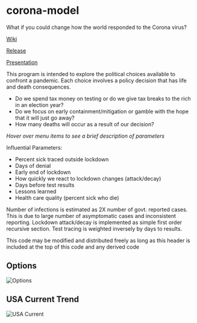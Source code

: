 # corona-model
What if you could change how the world responded to the Corona virus?

[Wiki](https://github.com/corona-python/corona-model/wiki)

[Release](https://github.com/corona-python/corona-model/releases)

[Presentation](https://github.com/corona-python/corona-model/blob/master/corona.pdf)

This program is intended to explore the political choices available to confront a pandemic.
Each choice involves a policy decision that has life and death consequences. 
- Do we spend tax money on testing or do we give tax breaks to the rich in an election year?
- Do we focus on early containment/mitigation or gamble with the hope that it will just go away?
- How many deaths will occur as a result of our decision?

_Hover over menu items to see a brief description of parameters_

Influential Parameters:
- Percent sick traced outside lockdown
- Days of denial
- Early end of lockdown
- How quickly we react to lockdown changes (attack/decay)
- Days before test results
- Lessons learned
- Health care quality (percent sick who die)

Number of infections is estimated as 2X number of govt. reported cases.
This is due to large number of asymptomatic cases and inconsistent reporting.
Lockdown attack/decay is implemented as simple first order recursive section.
Test tracing is weighted inversely by days to results.

This code may be modified and distributed freely as long as this header is included at the top
of this code and any derived code

## Options
![Options](https://raw.githubusercontent.com/wiki/corona-python/corona-model/images/options.PNG)

## USA Current Trend
![USA Current](https://raw.githubusercontent.com/wiki/corona-python/corona-model/images/usa.png)
 
